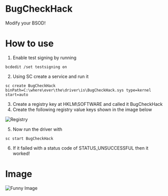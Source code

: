 # BugCheckHack
Modify your BSOD!

# How to use

1) Enable test signing by running
```
bcdedit /set testsigning on
````
2) Using SC create a service and run it
```
sc create BugCheckHack binPath=C:\where\ever\the\driver\is\BugCheckHack.sys type=kernel start=auto
```
3) Create a registry key at HKLM\SOFTWARE and called it BugCheckHack
4) Create the following registry value keys shown in the image below

![Registry](https://cdn.discordapp.com/attachments/743660463287697448/891914610368708639/unknown.png)

5) Now run the driver with
```
sc start BugCheckHack
```

6) If it failed with a status code of STATUS_UNSUCCESSFUL then it worked!

# Image

![Funny Image](https://media.discordapp.net/attachments/347451912792178688/892436379873722368/unknown.png)
